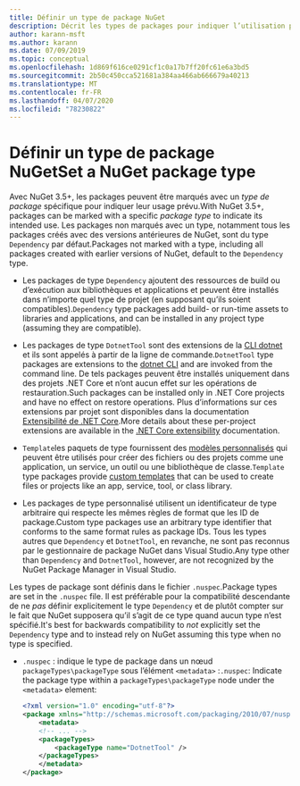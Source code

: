 ```yaml
---
title: Définir un type de package NuGet
description: Décrit les types de packages pour indiquer l’utilisation prévue d’un package.
author: karann-msft
ms.author: karann
ms.date: 07/09/2019
ms.topic: conceptual
ms.openlocfilehash: 1d869f616ce0291cf1c0a17b7ff20fc61e6a3bd5
ms.sourcegitcommit: 2b50c450cca521681a384aa466ab666679a40213
ms.translationtype: MT
ms.contentlocale: fr-FR
ms.lasthandoff: 04/07/2020
ms.locfileid: "78230822"
---
```

# <a name="set-a-nuget-package-type"></a><span data-ttu-id="1531c-103">Définir un type de package NuGet</span><span class="sxs-lookup"><span data-stu-id="1531c-103">Set a NuGet package type</span></span>

<span data-ttu-id="1531c-104">Avec NuGet 3.5+, les packages peuvent être marqués avec un *type de package* spécifique pour indiquer leur usage prévu.</span><span class="sxs-lookup"><span data-stu-id="1531c-104">With NuGet 3.5+, packages can be marked with a specific *package type* to indicate its intended use.</span></span> <span data-ttu-id="1531c-105">Les packages non marqués avec un type, notamment tous les packages créés avec des versions antérieures de NuGet, sont du type `Dependency` par défaut.</span><span class="sxs-lookup"><span data-stu-id="1531c-105">Packages not marked with a type, including all packages created with earlier versions of NuGet, default to the `Dependency` type.</span></span>

- <span data-ttu-id="1531c-106">Les packages de type `Dependency` ajoutent des ressources de build ou d’exécution aux bibliothèques et applications et peuvent être installés dans n’importe quel type de projet (en supposant qu’ils soient compatibles).</span><span class="sxs-lookup"><span data-stu-id="1531c-106">`Dependency` type packages add build- or run-time assets to libraries and applications, and can be installed in any project type (assuming they are compatible).</span></span>

- <span data-ttu-id="1531c-107">Les packages de type `DotnetTool` sont des extensions de la [CLI dotnet](/dotnet/articles/core/tools/index) et ils sont appelés à partir de la ligne de commande.</span><span class="sxs-lookup"><span data-stu-id="1531c-107">`DotnetTool` type packages are extensions to the [dotnet CLI](/dotnet/articles/core/tools/index) and are invoked from the command line.</span></span> <span data-ttu-id="1531c-108">De tels packages peuvent être installés uniquement dans des projets .NET Core et n’ont aucun effet sur les opérations de restauration.</span><span class="sxs-lookup"><span data-stu-id="1531c-108">Such packages can be installed only in .NET Core projects and have no effect on restore operations.</span></span> <span data-ttu-id="1531c-109">Plus d’informations sur ces extensions par projet sont disponibles dans la documentation [Extensibilité de .NET Core](/dotnet/articles/core/tools/extensibility#per-project-based-extensibility).</span><span class="sxs-lookup"><span data-stu-id="1531c-109">More details about these per-project extensions are available in the  [.NET Core extensibility](/dotnet/articles/core/tools/extensibility#per-project-based-extensibility) documentation.</span></span>

- <span data-ttu-id="1531c-110">`Template`les paquets de type fournissent des [modèles personnalisés](/dotnet/core/tools/custom-templates) qui peuvent être utilisés pour créer des fichiers ou des projets comme une application, un service, un outil ou une bibliothèque de classe.</span><span class="sxs-lookup"><span data-stu-id="1531c-110">`Template` type packages provide [custom templates](/dotnet/core/tools/custom-templates) that can be used to create files or projects like an app, service, tool, or class library.</span></span>

- <span data-ttu-id="1531c-111">Les packages de type personnalisé utilisent un identificateur de type arbitraire qui respecte les mêmes règles de format que les ID de package.</span><span class="sxs-lookup"><span data-stu-id="1531c-111">Custom type packages use an arbitrary type identifier that conforms to the same format rules as package IDs.</span></span> <span data-ttu-id="1531c-112">Tous les types autres que `Dependency` et `DotnetTool`, en revanche, ne sont pas reconnus par le gestionnaire de package NuGet dans Visual Studio.</span><span class="sxs-lookup"><span data-stu-id="1531c-112">Any type other than `Dependency` and `DotnetTool`, however, are not recognized by the NuGet Package Manager in Visual Studio.</span></span>

<span data-ttu-id="1531c-113">Les types de package sont définis dans le fichier `.nuspec`.</span><span class="sxs-lookup"><span data-stu-id="1531c-113">Package types are set in the `.nuspec` file.</span></span> <span data-ttu-id="1531c-114">Il est préférable pour la compatibilité descendante de ne *pas* définir explicitement le type `Dependency` et de plutôt compter sur le fait que NuGet supposera qu’il s’agit de ce type quand aucun type n’est spécifié.</span><span class="sxs-lookup"><span data-stu-id="1531c-114">It's best for backwards compatibility to *not* explicitly set the `Dependency` type and to instead rely on NuGet assuming this type when no type is specified.</span></span>

- <span data-ttu-id="1531c-115">`.nuspec` : indique le type de package dans un nœud `packageTypes\packageType` sous l’élément `<metadata>` :</span><span class="sxs-lookup"><span data-stu-id="1531c-115">`.nuspec`: Indicate the package type within a `packageTypes\packageType` node under the `<metadata>` element:</span></span>

    ```xml
    <?xml version="1.0" encoding="utf-8"?>
    <package xmlns="http://schemas.microsoft.com/packaging/2010/07/nuspec.xsd">
        <metadata>
        <!-- ... -->
        <packageTypes>
            <packageType name="DotnetTool" />
        </packageTypes>
        </metadata>
    </package>
    ```
